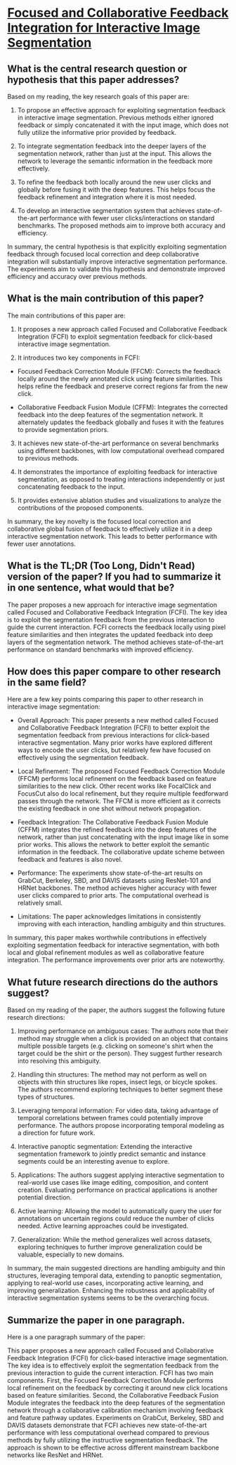 # [Focused and Collaborative Feedback Integration for Interactive Image   Segmentation](https://arxiv.org/abs/2303.11880)

## What is the central research question or hypothesis that this paper addresses?

 Based on my reading, the key research goals of this paper are:

1. To propose an effective approach for exploiting segmentation feedback in interactive image segmentation. Previous methods either ignored feedback or simply concatenated it with the input image, which does not fully utilize the informative prior provided by feedback. 

2. To integrate segmentation feedback into the deeper layers of the segmentation network, rather than just at the input. This allows the network to leverage the semantic information in the feedback more effectively.

3. To refine the feedback both locally around the new user clicks and globally before fusing it with the deep features. This helps focus the feedback refinement and integration where it is most needed.

4. To develop an interactive segmentation system that achieves state-of-the-art performance with fewer user clicks/interactions on standard benchmarks. The proposed methods aim to improve both accuracy and efficiency.

In summary, the central hypothesis is that explicitly exploiting segmentation feedback through focused local correction and deep collaborative integration will substantially improve interactive segmentation performance. The experiments aim to validate this hypothesis and demonstrate improved efficiency and accuracy over previous methods.


## What is the main contribution of this paper?

 The main contributions of this paper are:

1. It proposes a new approach called Focused and Collaborative Feedback Integration (FCFI) to exploit segmentation feedback for click-based interactive image segmentation. 

2. It introduces two key components in FCFI:

- Focused Feedback Correction Module (FFCM): Corrects the feedback locally around the newly annotated click using feature similarities. This helps refine the feedback and preserve correct regions far from the new click.

- Collaborative Feedback Fusion Module (CFFM): Integrates the corrected feedback into the deep features of the segmentation network. It alternately updates the feedback globally and fuses it with the features to provide segmentation priors.

3. It achieves new state-of-the-art performance on several benchmarks using different backbones, with low computational overhead compared to previous methods.

4. It demonstrates the importance of exploiting feedback for interactive segmentation, as opposed to treating interactions independently or just concatenating feedback to the input. 

5. It provides extensive ablation studies and visualizations to analyze the contributions of the proposed components.

In summary, the key novelty is the focused local correction and collaborative global fusion of feedback to effectively utilize it in a deep interactive segmentation network. This leads to better performance with fewer user annotations.


## What is the TL;DR (Too Long, Didn't Read) version of the paper? If you had to summarize it in one sentence, what would that be?

 The paper proposes a new approach for interactive image segmentation called Focused and Collaborative Feedback Integration (FCFI). The key idea is to exploit the segmentation feedback from the previous interaction to guide the current interaction. FCFI corrects the feedback locally using pixel feature similarities and then integrates the updated feedback into deep layers of the segmentation network. The method achieves state-of-the-art performance on standard benchmarks with improved efficiency.


## How does this paper compare to other research in the same field?

 Here are a few key points comparing this paper to other research in interactive image segmentation:

- Overall Approach: This paper presents a new method called Focused and Collaborative Feedback Integration (FCFI) to better exploit the segmentation feedback from previous interactions for click-based interactive segmentation. Many prior works have explored different ways to encode the user clicks, but relatively few have focused on effectively using the segmentation feedback.

- Local Refinement: The proposed Focused Feedback Correction Module (FFCM) performs local refinement on the feedback based on feature similarities to the new click. Other recent works like FocalClick and FocusCut also do local refinement, but they require multiple feedforward passes through the network. The FFCM is more efficient as it corrects the existing feedback in one shot without network propagation.

- Feedback Integration: The Collaborative Feedback Fusion Module (CFFM) integrates the refined feedback into the deep features of the network, rather than just concatenating with the input image like in some prior works. This allows the network to better exploit the semantic information in the feedback. The collaborative update scheme between feedback and features is also novel.

- Performance: The experiments show state-of-the-art results on GrabCut, Berkeley, SBD, and DAVIS datasets using ResNet-101 and HRNet backbones. The method achieves higher accuracy with fewer user clicks compared to prior arts. The computational overhead is relatively small.

- Limitations: The paper acknowledges limitations in consistently improving with each interaction, handling ambiguity and thin structures.

In summary, this paper makes worthwhile contributions in effectively exploiting segmentation feedback for interactive segmentation, with both local and global refinement modules as well as collaborative feature integration. The performance improvements over prior arts are noteworthy.


## What future research directions do the authors suggest?

 Based on my reading of the paper, the authors suggest the following future research directions:

1. Improving performance on ambiguous cases: The authors note that their method may struggle when a click is provided on an object that contains multiple possible targets (e.g. clicking on someone's shirt when the target could be the shirt or the person). They suggest further research into resolving this ambiguity. 

2. Handling thin structures: The method may not perform as well on objects with thin structures like ropes, insect legs, or bicycle spokes. The authors recommend exploring techniques to better segment these types of structures.

3. Leveraging temporal information: For video data, taking advantage of temporal correlations between frames could potentially improve performance. The authors propose incorporating temporal modeling as a direction for future work.

4. Interactive panoptic segmentation: Extending the interactive segmentation framework to jointly predict semantic and instance segments could be an interesting avenue to explore. 

5. Applications: The authors suggest applying interactive segmentation to real-world use cases like image editing, composition, and content creation. Evaluating performance on practical applications is another potential direction.

6. Active learning: Allowing the model to automatically query the user for annotations on uncertain regions could reduce the number of clicks needed. Active learning approaches could be investigated.

7. Generalization: While the method generalizes well across datasets, exploring techniques to further improve generalization could be valuable, especially to new domains.

In summary, the main suggested directions are handling ambiguity and thin structures, leveraging temporal data, extending to panoptic segmentation, applying to real-world use cases, incorporating active learning, and improving generalization. Enhancing the robustness and applicability of interactive segmentation systems seems to be the overarching focus.


## Summarize the paper in one paragraph.

 Here is a one paragraph summary of the paper:

This paper proposes a new approach called Focused and Collaborative Feedback Integration (FCFI) for click-based interactive image segmentation. The key idea is to effectively exploit the segmentation feedback from the previous interaction to guide the current interaction. FCFI has two main components. First, the Focused Feedback Correction Module performs local refinement on the feedback by correcting it around new click locations based on feature similarities. Second, the Collaborative Feedback Fusion Module integrates the feedback into the deep features of the segmentation network through a collaborative calibration mechanism involving feedback and feature pathway updates. Experiments on GrabCut, Berkeley, SBD and DAVIS datasets demonstrate that FCFI achieves new state-of-the-art performance with less computational overhead compared to previous methods by fully utilizing the instructive segmentation feedback. The approach is shown to be effective across different mainstream backbone networks like ResNet and HRNet.
